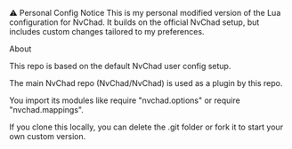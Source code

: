 ⚠️ Personal Config Notice
This is my personal modified version of the Lua configuration for NvChad.
It builds on the official NvChad setup, but includes custom changes tailored to my preferences.

About

This repo is based on the default NvChad user config setup.

The main NvChad repo (NvChad/NvChad) is used as a plugin by this repo.

You import its modules like require "nvchad.options" or require "nvchad.mappings".

If you clone this locally, you can delete the .git folder or fork it to start your own custom version.
